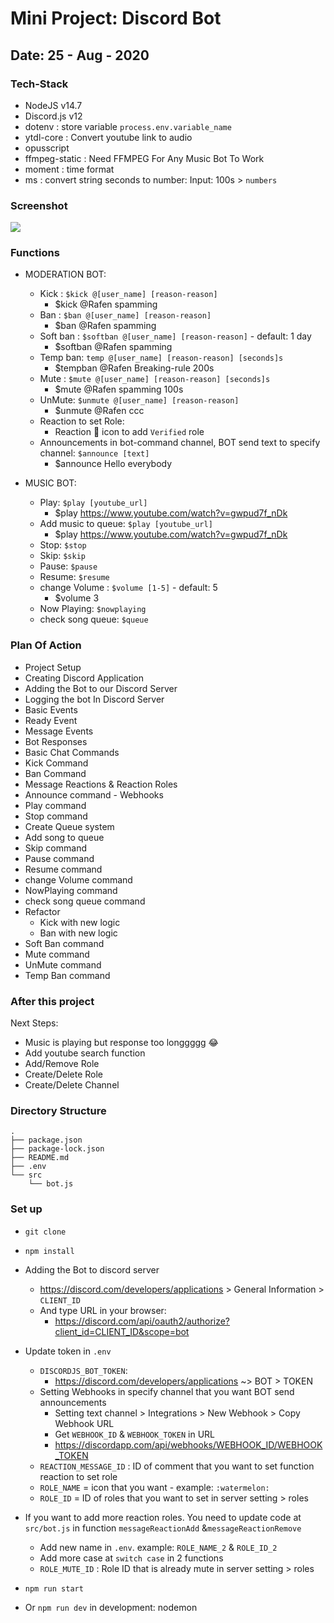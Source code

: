 # Mini Project: Discord Bot

## Date: 25 - Aug - 2020

### Tech-Stack

- NodeJS v14.7
- Discord.js v12
- dotenv : store variable `process.env.variable_name`
- ytdl-core : Convert youtube link to audio
- opusscript
- ffmpeg-static : Need FFMPEG For Any Music Bot To Work
- moment : time format
- ms : convert string seconds to number: Input: 100s > `numbers`

### Screenshot

<img src="https://i.imgur.com/vSPWEkd.png" />

### Functions

- MODERATION BOT:

  - Kick : `$kick @[user_name] [reason-reason]`
    - \$kick @Rafen spamming
  - Ban : `$ban @[user_name] [reason-reason]`
    - \$ban @Rafen spamming
  - Soft ban : `$softban @[user_name] [reason-reason]` - default: 1 day
    - \$softban @Rafen spamming
  - Temp ban: `temp @[user_name] [reason-reason] [seconds]s`
    - \$tempban @Rafen Breaking-rule 200s
  - Mute : `$mute @[user_name] [reason-reason] [seconds]s`
    - \$mute @Rafen spamming 100s
  - UnMute: `$unmute @[user_name] [reason-reason]`
    - \$unmute @Rafen ccc
  - Reaction to set Role:
    - Reaction :watermelon: icon to add `Verified` role
  - Announcements in bot-command channel, BOT send text to specify channel: `$announce [text]`
    - \$announce Hello everybody

- MUSIC BOT:
  - Play: `$play [youtube_url]`
    - \$play https://www.youtube.com/watch?v=gwpud7f_nDk
  - Add music to queue: `$play [youtube_url]`
    - \$play https://www.youtube.com/watch?v=gwpud7f_nDk
  - Stop: `$stop`
  - Skip: `$skip`
  - Pause: `$pause`
  - Resume: `$resume`
  - change Volume : `$volume [1-5]` - default: 5
    - \$volume 3
  - Now Playing: `$nowplaying`
  - check song queue: `$queue`

### Plan Of Action

- Project Setup
- Creating Discord Application
- Adding the Bot to our Discord Server
- Logging the bot In Discord Server
- Basic Events
- Ready Event
- Message Events
- Bot Responses
- Basic Chat Commands
- Kick Command
- Ban Command
- Message Reactions & Reaction Roles
- Announce command - Webhooks
- Play command
- Stop command
- Create Queue system
- Add song to queue
- Skip command
- Pause command
- Resume command
- change Volume command
- NowPlaying command
- check song queue command
- Refactor
  - Kick with new logic
  - Ban with new logic
- Soft Ban command
- Mute command
- UnMute command
- Temp Ban command

### After this project

Next Steps:

- Music is playing but response too longgggg 😂
- Add youtube search function
- Add/Remove Role
- Create/Delete Role
- Create/Delete Channel

### Directory Structure

```
.
├── package.json
├── package-lock.json
├── README.md
├── .env
└── src
    └── bot.js
```

### Set up

- `git clone`
- `npm install`

- Adding the Bot to discord server
  - https://discord.com/developers/applications > General Information > `CLIENT_ID`
  - And type URL in your browser:
    - https://discord.com/api/oauth2/authorize?client_id=CLIENT_ID&scope=bot
- Update token in `.env`

  - `DISCORDJS_BOT_TOKEN`:
    - https://discord.com/developers/applications ~> BOT > TOKEN
  - Setting Webhooks in specify channel that you want BOT send announcements
    - Setting text channel > Integrations > New Webhook > Copy Webhook URL
    - Get `WEBHOOK_ID` & `WEBHOOK_TOKEN` in URL
    - https://discordapp.com/api/webhooks/WEBHOOK_ID/WEBHOOK_TOKEN
  - `REACTION_MESSAGE_ID` : ID of comment that you want to set function reaction to set role
  - `ROLE_NAME` = icon that you want - example: `:watermelon:`
  - `ROLE_ID` = ID of roles that you want to set in server setting > roles

- If you want to add more reaction roles. You need to update code at `src/bot.js` in function `messageReactionAdd` &`messageReactionRemove`

  - Add new name in `.env`. example: `ROLE_NAME_2` & `ROLE_ID_2`
  - Add more case at `switch case` in 2 functions
  - `ROLE_MUTE_ID` : Role ID that is already mute in server setting > roles

- `npm run start`
- Or `npm run dev` in development: nodemon
